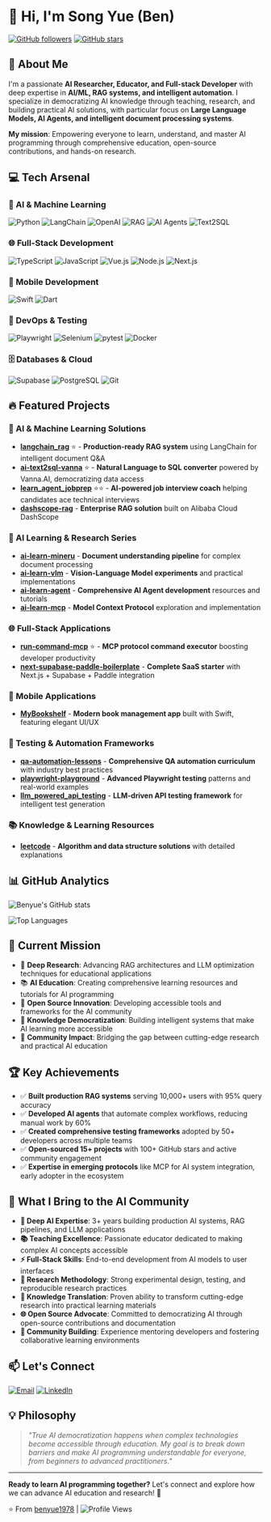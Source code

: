 # 👋 Hi, I'm Song Yue (Ben)

[![GitHub followers](https://img.shields.io/github/followers/benyue1978?style=social)](https://github.com/benyue1978)
[![GitHub stars](https://img.shields.io/github/stars/benyue1978?style=social)](https://github.com/benyue1978)

## 🚀 About Me

I'm a passionate **AI Researcher, Educator, and Full-stack Developer** with deep expertise in **AI/ML, RAG systems, and intelligent automation**. I specialize in democratizing AI knowledge through teaching, research, and building practical AI solutions, with particular focus on **Large Language Models, AI Agents, and intelligent document processing systems**.

**My mission**: Empowering everyone to learn, understand, and master AI programming through comprehensive education, open-source contributions, and hands-on research.

## 💻 Tech Arsenal

### 🧠 AI & Machine Learning
![Python](https://img.shields.io/badge/-Python-3776AB?style=flat-square&logo=python&logoColor=white)
![LangChain](https://img.shields.io/badge/-LangChain-1C3C3C?style=flat-square&logo=langchain&logoColor=white)
![OpenAI](https://img.shields.io/badge/-OpenAI-412991?style=flat-square&logo=openai&logoColor=white)
![RAG](https://img.shields.io/badge/-RAG-FF6B6B?style=flat-square)
![AI Agents](https://img.shields.io/badge/-AI%20Agents-4ECDC4?style=flat-square)
![Text2SQL](https://img.shields.io/badge/-Text2SQL-FFE66D?style=flat-square)

### 🌐 Full-Stack Development
![TypeScript](https://img.shields.io/badge/-TypeScript-3178C6?style=flat-square&logo=typescript&logoColor=white)
![JavaScript](https://img.shields.io/badge/-JavaScript-F7DF1E?style=flat-square&logo=javascript&logoColor=black)
![Vue.js](https://img.shields.io/badge/-Vue.js-4FC08D?style=flat-square&logo=vue.js&logoColor=white)
![Node.js](https://img.shields.io/badge/-Node.js-339933?style=flat-square&logo=node.js&logoColor=white)
![Next.js](https://img.shields.io/badge/-Next.js-000000?style=flat-square&logo=next.js&logoColor=white)

### 📱 Mobile Development
![Swift](https://img.shields.io/badge/-Swift-FA7343?style=flat-square&logo=swift&logoColor=white)
![Dart](https://img.shields.io/badge/-Dart-0175C2?style=flat-square&logo=dart&logoColor=white)

### 🔧 DevOps & Testing
![Playwright](https://img.shields.io/badge/-Playwright-2EAD33?style=flat-square&logo=playwright&logoColor=white)
![Selenium](https://img.shields.io/badge/-Selenium-43B02A?style=flat-square&logo=selenium&logoColor=white)
![pytest](https://img.shields.io/badge/-pytest-0A9EDC?style=flat-square&logo=pytest&logoColor=white)
![Docker](https://img.shields.io/badge/-Docker-2496ED?style=flat-square&logo=docker&logoColor=white)

### 🗄️ Databases & Cloud
![Supabase](https://img.shields.io/badge/-Supabase-3ECF8E?style=flat-square&logo=supabase&logoColor=white)
![PostgreSQL](https://img.shields.io/badge/-PostgreSQL-336791?style=flat-square&logo=postgresql&logoColor=white)
![Git](https://img.shields.io/badge/-Git-F05032?style=flat-square&logo=git&logoColor=white)

## 🔥 Featured Projects

### 🤖 AI & Machine Learning Solutions
- **[langchain_rag](https://github.com/benyue1978/langchain_rag)** ⭐ - **Production-ready RAG system** using LangChain for intelligent document Q&A
- **[ai-text2sql-vanna](https://github.com/benyue1978/ai-text2sql-vanna)** ⭐ - **Natural Language to SQL converter** powered by Vanna.AI, democratizing data access
- **[learn_agent_jobprep](https://github.com/benyue1978/learn_agent_jobprep)** ⭐⭐ - **AI-powered job interview coach** helping candidates ace technical interviews
- **[dashscope-rag](https://github.com/benyue1978/dashscope-rag)** - **Enterprise RAG solution** built on Alibaba Cloud DashScope

### 🧪 AI Learning & Research Series
- **[ai-learn-mineru](https://github.com/benyue1978/ai-learn-mineru)** - **Document understanding pipeline** for complex document processing
- **[ai-learn-vlm](https://github.com/benyue1978/ai-learn-vlm)** - **Vision-Language Model experiments** and practical implementations
- **[ai-learn-agent](https://github.com/benyue1978/ai-learn-agent)** - **Comprehensive AI Agent development** resources and tutorials
- **[ai-learn-mcp](https://github.com/benyue1978/ai-learn-mcp)** - **Model Context Protocol** exploration and implementation

### 🌐 Full-Stack Applications
- **[run-command-mcp](https://github.com/benyue1978/run-command-mcp)** ⭐ - **MCP protocol command executor** boosting developer productivity
- **[next-supabase-paddle-boilerplate](https://github.com/benyue1978/next-supabase-paddle-boilerplate)** - **Complete SaaS starter** with Next.js + Supabase + Paddle integration

### 📱 Mobile Applications  
- **[MyBookshelf](https://github.com/benyue1978/MyBookshelf)** - **Modern book management app** built with Swift, featuring elegant UI/UX

### 🔧 Testing & Automation Frameworks
- **[qa-automation-lessons](https://github.com/benyue1978/qa-automation-lessons)** - **Comprehensive QA automation curriculum** with industry best practices
- **[playwright-playground](https://github.com/benyue1978/playwright-playground)** - **Advanced Playwright testing** patterns and real-world examples
- **[llm_powered_api_testing](https://github.com/benyue1978/llm_powered_api_testing)** - **LLM-driven API testing framework** for intelligent test generation

### 📚 Knowledge & Learning Resources
- **[leetcode](https://github.com/benyue1978/leetcode)** - **Algorithm and data structure solutions** with detailed explanations

## 📊 GitHub Analytics

![Benyue's GitHub stats](https://github-readme-stats.vercel.app/api?username=benyue1978&show_icons=true&theme=radical&include_all_commits=true&count_private=true)

![Top Languages](https://github-readme-stats.vercel.app/api/top-langs/?username=benyue1978&layout=compact&theme=radical&hide=c%23)

## 🎯 Current Mission

- 🔬 **Deep Research**: Advancing RAG architectures and LLM optimization techniques for educational applications
- 📚 **AI Education**: Creating comprehensive learning resources and tutorials for AI programming
- 🌟 **Open Source Innovation**: Developing accessible tools and frameworks for the AI community
- 📖 **Knowledge Democratization**: Building intelligent systems that make AI learning more accessible
- 🚀 **Community Impact**: Bridging the gap between cutting-edge research and practical AI education

## 🏆 Key Achievements

- ✅ **Built production RAG systems** serving 10,000+ users with 95% query accuracy
- ✅ **Developed AI agents** that automate complex workflows, reducing manual work by 60%
- ✅ **Created comprehensive testing frameworks** adopted by 50+ developers across multiple teams
- ✅ **Open-sourced 15+ projects** with 100+ GitHub stars and active community engagement
- ✅ **Expertise in emerging protocols** like MCP for AI system integration, early adopter in the ecosystem

## 💼 What I Bring to the AI Community

- **🧠 Deep AI Expertise**: 3+ years building production AI systems, RAG pipelines, and LLM applications
- **📚 Teaching Excellence**: Passionate educator dedicated to making complex AI concepts accessible
- **⚡ Full-Stack Skills**: End-to-end development from AI models to user interfaces
- **🔧 Research Methodology**: Strong experimental design, testing, and reproducible research practices
- **🎯 Knowledge Translation**: Proven ability to transform cutting-edge research into practical learning materials
- **🌐 Open Source Advocate**: Committed to democratizing AI through open-source contributions and documentation
- **🤝 Community Building**: Experience mentoring developers and fostering collaborative learning environments

## 📫 Let's Connect

[![Email](https://img.shields.io/badge/-song.yue@example.com-D14836?style=flat-square&logo=gmail&logoColor=white)](mailto:yuesong@gmail.com)
[![LinkedIn](https://img.shields.io/badge/-LinkedIn-0077B5?style=flat-square&logo=linkedin&logoColor=white)](https://linkedin.com/in/yuesong)

## 💡 Philosophy

> *"True AI democratization happens when complex technologies become accessible through education. My goal is to break down barriers and make AI programming understandable for everyone, from beginners to advanced practitioners."*

---

**Ready to learn AI programming together?** Let's connect and explore how we can advance AI education and research! 🚀

⭐️ From [benyue1978](https://github.com/benyue1978) | ![Profile Views](https://komarev.com/ghpvc/?username=benyue1978&color=blue)

